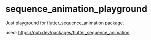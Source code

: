 # sequence_animation_playground

Just playground for flutter_sequence_animation package.

used: https://pub.dev/packages/flutter_sequence_animation